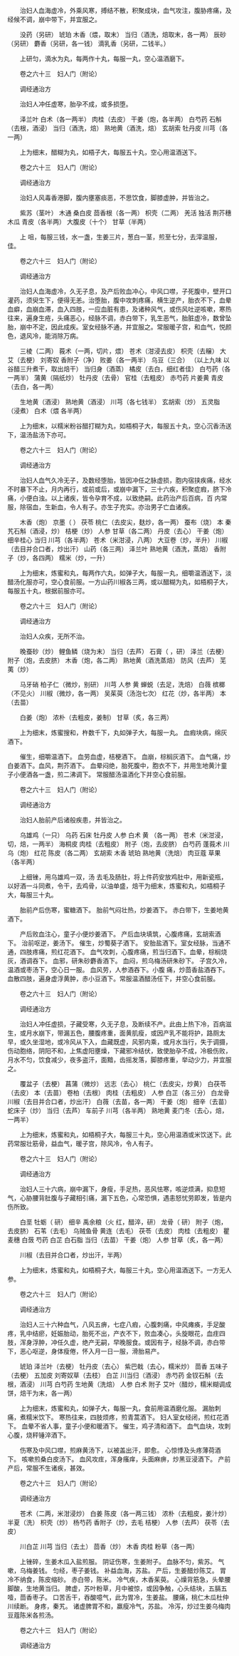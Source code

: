 <!-- { "loadSidebar": true } -->
　　治妇人血海虚冷，外乘风寒，搏结不散，积聚成块，血气攻注，腹胁疼痛，及经候不调，崩中带下，并宜服之。

　　没药（另研） 琥珀 木香（煨，取末） 当归（酒洗，焙取末，各一两） 辰砂（另研） 麝香（另研，各一钱） 滴乳香（另研，二钱半。）

　　上研匀，滴水为丸，每两作十丸，每服一丸，空心温酒磨下。

　　卷之六十三　妇人门（附论）

　　调经通治方

　　治妇人冲任虚寒，胎孕不成，或多损堕。

　　泽兰叶 白术（各一两半） 肉桂（去皮） 干姜（炮，各半两） 白芍药 石斛（去根，酒浸） 当归（酒洗，焙） 熟地黄（酒洗，焙） 玄胡索 牡丹皮 川芎（各一两）

　　上为细末，醋糊为丸，如梧子大，每服五十丸，空心用温酒送下。

　　卷之六十三　妇人门（附论）

　　调经通治方

　　治妇人风毒香港脚，腹内壅塞痰恶，不思饮食，脚膝虚肿，并皆治之。

　　紫苏（茎叶） 木通 桑白皮 茴香根（各一两） 枳壳（二两） 羌活 独活 荆芥穗木瓜 青皮（各半两） 大腹皮（十个） 甘草（半两）

　　上 咀，每服三钱，水一盏，生姜三片，葱白一茎，煎至七分，去滓温服，佳。

　　卷之六十三　妇人门（附论）

　　调经通治方

　　治妇人血海虚冷，久无子息，及产后败血冲心，中风口噤，子死腹中，壁开口灌药，须臾生下，便得无恙。治堕胎，腹中攻刺疼痛，横生逆产，胎衣不下，血晕血癖，血崩血滞，血入四肢，一应血脏有患，及诸种风气，或伤风吐逆咳嗽，寒热往来，遍身生疮，头痛恶心，经脉不调，赤白带下，乳生恶气，胎脏虚冷，数曾坠胎，崩中不定，因此成疾。室女经脉不通，并宜服之。常服暖子宫，和血气，悦颜色，退风冷，能消除万病。

　　三棱（二两） 莪术（一两，切片，煨） 苍术（泔浸去皮） 枳壳（去穣） 大艾（去梗） 刘寄奴 香附子（净） 败姜（各一两半） 乌豆（三合） （以上九味 以谷醋三升煮干，取出焙干） 当归身（酒蒸） 橘皮（去白，细红者佳） 白芍药（各一两半） 蒲黄（隔纸炒） 牡丹皮（去骨） 官桂（去粗皮） 赤芍药 片姜黄 青皮（去白，各一两）

　　生地黄（酒浸） 熟地黄（酒浸） 川芎（各七钱半） 玄胡索（炒） 五灵脂（浸煮） 白术（煨 各半两）

　　上为细末，以糯米粉谷醋打糊为丸，如梧桐子大，每服五十丸，空心沉香汤送下，温汤盐汤下亦可。

　　卷之六十三　妇人门（附论）

　　调经通治方

　　治妇人血气久冷无子，及数经堕胎，皆因冲任之脉虚损，胞内宿挟疾痛，经水不时暴下不止，月内再行，或前或后，或崩中漏下，三十六疾，积聚症瘕，脐下冷痛，小便白浊。以上诸疾，皆令孕育不成，以致绝嗣。此药治产后百病，百 内常服，除宿血，生新血，令人有子。亦生子充实。亦治男子亡血诸疾。

　　木香（炮） 京墨（ ） 茯苓 桃仁（去皮尖，麸炒，各一两） 蚕布（烧） 本 秦艽石斛（酒浸，炒） 桔梗（炒） 人参 甘草（各二两） 丹皮（去心） 干姜（炮） 细辛桂心 当归 川芎（各半两） 苍术（米泔浸，八两） 大豆卷（炒，半升） 川椒（去目并合口者，炒出汗） 山药（各三两） 泽兰叶 熟地黄（酒洗，蒸焙） 香附子（炒，各四两） 糯米（炒，一升）

　　上为细末，炼蜜和丸，每两作六丸，如弹子大，每服一丸，细嚼温酒送下，淡醋汤化服亦可，空心食前服。一方山药川椒各三两，或以醋糊为丸，如梧桐子大，每服五十丸，根据前服亦可。

　　卷之六十三　妇人门（附论）

　　调经通治方

　　治妇人众疾，无所不治。

　　晚蚕砂（炒） 鲤鱼鳞（烧为末） 当归（去芦） 石膏（ ，研） 泽兰（去梗） 附子（炮，去皮脐） 木香（炮，各二两） 熟地黄（酒洗蒸焙） 防风（去芦） 芜荑（炒）

　　马牙硝 柏子仁（微炒，别研） 川芎 人参 黄 蝉蜕（去足，洗焙） 白薇 槟榔（不见火） 川椒（微炒，各一两） 吴茱萸（汤泡七次） 红花（炒，各半两） 本（去苗）

　　白姜（炮） 浓朴（去粗皮，姜制） 甘草（炙，各三两）

　　上为细末，炼蜜搜和，杵数千下，丸如弹子大，每服一丸。 血瘕块病，绵灰酒下。

　　催生，细嚼温酒下。 血劳血虚，桔梗酒下。 血崩，棕榈灰酒下。 血气痛，炒白姜酒下。血风，荆芥酒下。 血晕闷绝，胎死腹中，胞衣不下，并用生地黄汁童子小便酒各一盏，煎二沸调下。 常服醋汤温酒化下并空心食前服。

　　卷之六十三　妇人门（附论）

　　调经通治方

　　治妇人胎前产后诸般疾患，并皆治之。

　　乌雄鸡（一只） 乌药 石床 牡丹皮 人参 白术 黄 （各一两） 苍术（米泔浸，切，焙，一两半） 海桐皮 肉桂（去粗皮） 附子（炮，去皮脐） 白芍药 蓬莪术 川乌（炮） 红花 陈皮（各二两） 玄胡索 木香 琥珀 熟地黄（洗焙） 肉豆蔻 草果（各半两）

　　上细锉，用乌雄鸡一双，汤 去毛及肠肚，将上件药安放鸡肚中，用新瓷瓶，以好酒一斗同煮，令干，去鸡骨，以油单盛，焙干为细末，炼蜜和丸，如梧桐子大，每服三十丸。

　　胎前产后伤寒，蜜糖酒下。 胎前气闷壮热，炒姜酒下。 赤白带下，生姜地黄酒下。

　　产后败血注心，童子小便炒姜酒下。 产后血块填筑，心腹疼痛，玄胡索酒下。 治前呕逆，姜汤下。 催生，炒蜀葵子酒下。 安胎盐酒下。室女经脉，当通不通，四肢疼痛，煎红花酒下。 血气攻刺，心腹疼痛，煎当归酒下。血晕，棕榈烧灰，酒调吞下。 血邪，研朱砂麝香酒下。 血闷，煎乌梅汤研朱砂下。 子宫久冷，温酒或枣汤下，空心日一服。 血风劳，人参酒吞下。小腹 痛，炒茴香盐酒吞下。 血散四肢，遍身虚浮黄肿，赤小豆酒下。常服温酒醋汤任下，并空心食前服。

　　卷之六十三　妇人门（附论）

　　调经通治方

　　治妇人冲任虚损，子藏受寒，久无子息，及断续不产。此由上热下冷，百病滋生，或月水崩下，带漏五色，腰腹疼重，面黄肌瘦，或因产乳不能将护，路厕太早，或久坐湿地，或冷风从下入，血藏既虚，风邪内乘，或月水当行，失于调摄，伤动胞络，阴阳不和，上焦虚阳壅燥，下藏邪冷结伏，致使胎孕不成，冷极伤败，月水不匀，饮食减少，夜多盗汗，面黯，齿摇发落，脚膝疼重，举动少力，并宜服之。

　　覆盆子（去梗） 菖蒲（微炒） 远志（去心） 桃仁（去皮尖，炒黄） 白茯苓（去皮） 本（去苗） 卷柏（去根） 肉桂（去粗皮） 人参 白芷（各三分） 白龙骨 川椒（去目并合口者，炒出汗） 白薇（去苗，各一两） 干姜（炮） 细辛（去苗） 蛇床子（炒） 当归（去芦） 车前子 川芎（各半两） 熟地黄 麦门冬（去心，焙，一两半）

　　上为细末，炼蜜和丸，如梧桐子大，每服三十丸，空心用温酒或米饮送下。此药常服壮筋骨，益血气，暖子宫，除风冷，令人有子。

　　卷之六十三　妇人门（附论）

　　调经通治方

　　治妇人三十六病，崩中漏下，身瘦，手足热，恶风怯寒，咳逆烦满，抑息短气，心胁腰背肚腹与子藏相引痛，漏下五色，心常恐惧，遇恚怒忧劳即发，皆是内伤所致。

　　白垩 牡蛎（ 研） 细辛 禹余粮（火 红，醋淬，研） 龙骨（ 研） 附子（炮，去皮脐） 石苇（去毛） 乌贼鱼骨 黄连（去毛） 茯苓（去皮） 肉桂（去粗皮） 瞿麦穗 白蔹 芍药 白芷 白石脂 当归（去苗） 干姜（炮） 人参 甘草（炙，各一两）

　　川椒（去目并合口者，炒出汗，半两）

　　上为细末，炼蜜和丸，如梧桐子大，每服三十丸，空心用温酒送下。一方无人参。

　　卷之六十三　妇人门（附论）

　　调经通治方

　　治妇人三十六种血气，八风五痹，七症八瘕，心腹刺痛，中风瘫痪，手足酸疼，乳中结瘀，妊娠胎动，胎死不出，产衣不下，败血凑心，头旋眼花，血疰四肢，浑身浮肿，冲任久虚，绝产无嗣，早晚服食。或因有子，经脉不调，赤白带下，恶心呕逆，身体瘦倦，怀入月一日一服，滑胎易产。

　　琥珀 泽兰叶（去梗） 牡丹皮（去心） 紫巴戟（去心，糯米炒） 茴香 五味子（去梗） 五加皮 刘寄奴草（去枝） 白芷 川当归（酒浸） 赤芍药 金钗石斛（去根，酒浸） 川芎 白芍药 生地黄（洗焙） 人参 白术 附子 艾叶（醋炒，糯米糊调成饼，焙干为末，各一两）

　　上为细末，炼蜜和丸，如弹子大，每服一丸，食前用温酒磨化服。 漏胎刺痛，煮糯米饮下。 寒热往来，四肢烦疼，煎青蒿酒下。 妇人室女经闭，煎红花酒下。 血晕不省人事，童子小便和暖酒下。 催生，鸡子清和酒下。 血气血块，攻刺心腹，烧秤锤淬酒下。

　　伤寒及中风口噤，煎麻黄汤下，以被盖出汗，即愈。 心惊悸及头疼薄荷酒下。 咳嗽煎桑白皮汤下。 血风攻疰，浑身瘙痒，头面麻痹，炒黑豆浸酒下。 产前产后，常服不生诸疾，甚效。

　　卷之六十三　妇人门（附论）

　　调经通治方

　　苍术（二两，米泔浸炒） 白姜 陈皮（各一两三钱） 浓朴（去粗皮，姜汁炒） 半夏（洗） 枳壳（炒） 杨芍药 香附子（炒，去毛 桔梗） 人参（去芦） 茯苓（去皮）

　　川白芷 川芎 当归（去土） 茴香（炒） 木香 肉桂 粉草（各一两）

　　上锉碎，生姜木瓜入盐煎服。 阴证伤寒，生姜附子。 血脉不匀，紫苏。 气嗽，乌梅姜钱。 匀经，枣子姜钱。 补益血海，苏盐。 产后，生姜醋炒陈艾。 胃冷不纳食，陈皮缩砂。 赤白带，陈米。 冷气疾，木香茱萸。 心燥背筋急，头晕腰脚酸，生地黄当归。 脾虚，苏叶粉草，月中被惊，或因争触，心头结块，五膈五噎，茴香枣子。 口苦舌干，吞酸噫气，此为胃冷，生姜盐。 腰痛，桃仁木瓜杜仲川续断。 身疼，秦艽。 诸虚脾胃不和，羸瘦冷气，苏盐。 冷泻，炒过生姜乌梅肉豆蔻陈米各煎汤。

　　卷之六十三　妇人门（附论）

　　调经通治方

